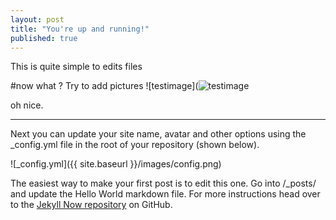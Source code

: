 ```yaml
---
layout: post
title: "You're up and running!"
published: true
---
```



This is quite simple to edits files

#now what ?
Try to add pictures
![testimage](![testimage]({{site.baseurl}}/_posts/testimage.png)

oh nice.

---
Next you can update your site name, avatar and other options using the _config.yml file in the root of your repository (shown below).

![_config.yml]({{ site.baseurl }}/images/config.png)

The easiest way to make your first post is to edit this one. Go into /_posts/ and update the Hello World markdown file. For more instructions head over to the [Jekyll Now repository](https://github.com/barryclark/jekyll-now) on GitHub.

